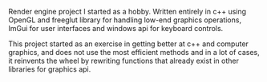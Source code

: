 Render engine project I started as a hobby. Written entirely in c++ using OpenGL and freeglut library for handling low-end graphics operations, ImGui for user interfaces and windows api for keyboard controls. 

This project started as an exercise in getting better at c++ and computer graphics, and does not use the most efficient methods and in a lot of cases, it reinvents the wheel by rewriting functions that already exist in other libraries for graphics api.
